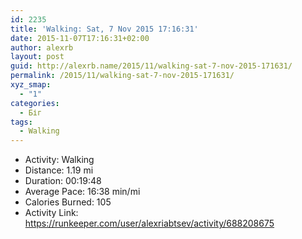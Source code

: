 ```yaml
---
id: 2235
title: 'Walking: Sat, 7 Nov 2015 17:16:31'
date: 2015-11-07T17:16:31+02:00
author: alexrb
layout: post
guid: http://alexrb.name/2015/11/walking-sat-7-nov-2015-171631/
permalink: /2015/11/walking-sat-7-nov-2015-171631/
xyz_smap:
  - "1"
categories:
  - Біг
tags:
  - Walking
---
```

<ul class="rk-list">
  <li class="rk-activity">
    Activity: Walking
  </li>
  <li class="rk-distance">
    Distance: 1.19 mi
  </li>
  <li class="rk-duration">
    Duration: 00:19:48
  </li>
  <li class="rk-avg-pace">
    Average Pace: 16:38 min/mi
  </li>
  <li class="rk-calories">
    Calories Burned: 105
  </li>
  <li class="rk-activity-link">
    Activity Link: <a href="https://runkeeper.com/user/alexriabtsev/activity/688208675">https://runkeeper.com/user/alexriabtsev/activity/688208675</a>
  </li>
</ul>